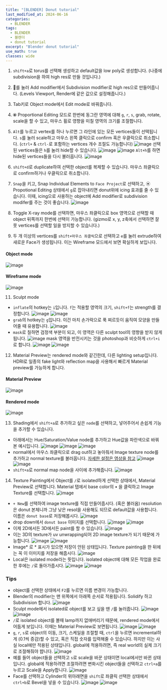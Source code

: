 ```yaml
---
title: "[BLENDER] Donut tutorial"
last_modified_at: 2024-06-16
categories:
  - BLENDER
tags:
  - BLENDER
  - 블렌더
  - donut tutorial
excerpt: "Blender donut tutorial"
use_math: true
classes: wide
---
```


1. `shift+a`로 torus를 선택해 생성하고 default값을 low poly로 생성합니다. (나중에 subdivision을 하여 high res로 만들 것입니다.)

2. 🔧를 눌러 Add modifier에서 Subdivision modifier로 high res으로 만들어줍니다. (Levels Viewport, Render에 같은 값으로 설정해줍니다.)

3. Tab키로 Object mode에서 Edit mode로 바꿔줍니다.

4. ⦿ Proportional Editing 모드로 한번에 동그란 영역에 대해 `g`, `r`, `s`, grab, rotate, scale을 할 수 있고, 마우스 휠로 영향을 미칠 영역의 크기를 조절합니다.

5. `Alt`를 누르고 vertex를 하나 누르면 그 라인에 있는 모든 vertices들이 선택됩니다. `s`를 눌러 scale하고 마우스 왼쪽 클릭으로 confirm 혹은 우클릭으로 취소합니다. (`ctrl+` & `ctrl-`로 포함하는 vertices 개수 조절도 가능합니다)
![image](https://github.com/sandokim/sandokim.github.io/assets/74639652/f84205c4-b0c9-4784-aa36-ef705d12af48)
선택된 vertices들은 `h`를 눌러 hide할 수 있습니다.
![image](https://github.com/sandokim/sandokim.github.io/assets/74639652/5b16cbfd-ce24-4c5d-9d5d-57d6e7a55544)
![image](https://github.com/sandokim/sandokim.github.io/assets/74639652/0cf8c9bf-e5a0-4a15-8488-e2f9b8b8599d)
`Alt+h`를 하면 hide된 vertices들을 다시 불러옵니다.
![image](https://github.com/sandokim/sandokim.github.io/assets/74639652/f2734556-eb4d-4d50-9003-afcae085be0b)

7. `shift+d`로 duplicate하여 선택한 object를 복제할 수 있습니다. 마우스 좌클릭으로 confirm하거나 우클릭으로 취소합니다.

8. `Snap`을 키고, Snap Individual Elements to `Face Project`로 선택하고, ⦿ Propotional Editing 상태에서 `g`로 잡아내리면 donut위에 icing 효과를 줄 수 있습니다. 이때, icing으로 사용하는 object에 Add modifier로 subdivision modifer를 주는 것이 좋습니다.
![image](https://github.com/sandokim/sandokim.github.io/assets/74639652/dd938f91-3a6e-48ff-b88c-c870cbfdc011)


9. Toggle X-ray mode를 선택하면, 마우스 좌클릭으로 box 영역으로 선택할 때 object 뒤쪽까지 한번에 선택이 가능합니다. (gizmo로 x, y, z축에서 선택하면 잘못 vertices를 선택할 일을 방지할 수 있습니다.)

10. 두 개 이상의 vertices를 `shift+마우스 좌클릭`으로 선택하고 `e`를 눌러 extrude하여 새로운 Face가 생성됩니다. 이는 Wireframe 모드에서 보면 확실하게 보입니다.
#### Object mode
![image](https://github.com/sandokim/sandokim.github.io/assets/74639652/2b69abc0-1482-4248-bab4-582d78383403)
#### Wireframe mode
![image](https://github.com/sandokim/sandokim.github.io/assets/74639652/3b822872-2733-40df-a267-118514c2ddb9)

11. Sculpt mode
- `inflate`의 hotkey는 `i`입니다. `f`는 적용할 영역의 크기, `shift+f`는 strength를 결정합니다.
![image](https://github.com/sandokim/sandokim.github.io/assets/74639652/5d8c11b3-2261-4223-b72d-dc04fe8ab241)
![image](https://github.com/sandokim/sandokim.github.io/assets/74639652/3e8fc4be-c01c-4629-b4b9-2e47954909e3)
- `grab`의 hotkey는 `g`입니다. 이건 마치 손가락으로 푹 찌르듯이 움직여 모양을 만들어줄 때 유용합니다.
![image](https://github.com/sandokim/sandokim.github.io/assets/74639652/aaf831f0-0c6f-40eb-9341-e92cff9390af)
- `mask`로 칠하면 검정색 부분이 되고, 이 영역은 다른 sculpt tool의 영향을 받지 않게됩니다.
![image](https://github.com/sandokim/sandokim.github.io/assets/74639652/f2c31cb1-7a4e-451a-9159-adee13584e94)
mask 영역을 반전시키는 것을 photoshop과 비슷하게 `ctrl+i`로 합니다.
![image](https://github.com/sandokim/sandokim.github.io/assets/74639652/e47a6467-47bf-460e-b1e0-0b46a26bc6f6)
![image](https://github.com/sandokim/sandokim.github.io/assets/74639652/68c567f0-99e6-4ebb-a55b-b6ef13514615)

12. Material Preview는 rendered mode와 같긴한데, 다른 lighting setup입니다. HDRI로 일종의 fake light와 reflection map을 사용해서 빠르게 Material preview를 가능하게 합니다.
#### Material Preview
![image](https://github.com/sandokim/sandokim.github.io/assets/74639652/7fad99f7-97db-4816-bcda-8b30d0eed05a)
#### Rendered mode
![image](https://github.com/sandokim/sandokim.github.io/assets/74639652/3a571e50-2f7c-406a-9507-066b623192dd)

13. Shading에서 `shift+a`로 추가하고 싶은 `node`를 선택하고, 넣어주어서 손쉽게 기능을 추가할 수 있습니다.
- 아래에서는 Hue/Saturation/Value node를 추가하고 Hue값을 파란색으로 바꿔본 예시입니다.
![image](https://github.com/sandokim/sandokim.github.io/assets/74639652/44532dcc-7085-49b3-9742-ffea90dcbbdc)
![image](https://github.com/sandokim/sandokim.github.io/assets/74639652/2c69a623-d581-41db-853d-a64108b74615)
![image](https://github.com/sandokim/sandokim.github.io/assets/74639652/d73fea8f-865a-4007-8c2b-05a66b6d486f)
- normal에서 마우스 좌클릭으로 drag out하고 놓아줘서 Image texture node를 추가하고 normal texture를 불러옵니다. [자세한 설정은 영상을 참고](https://youtu.be/fsLO1F5x7yM?si=YAJxZNTXMY2tS7LT&t=682)
![image](https://github.com/sandokim/sandokim.github.io/assets/74639652/c761c25a-7b4e-43d4-99c8-d520522f8c1d)
![image](https://github.com/sandokim/sandokim.github.io/assets/74639652/85f13b31-2369-40cb-8e93-b6803afc35e5)
- `shift+a`로 normal map node을 사이에 추가해줍니다.
![image](https://github.com/sandokim/sandokim.github.io/assets/74639652/3c37b532-1bf1-4b28-ad45-d262c084fc7e)

14. Texture Painting에서 Object를 `/`로 isolated하게 선택한 상태에서, Material Preview로 선택합니다. Material 탭에서 base color의 • 을 클릭하고 Image Texture를 선택합니다.
![image](https://github.com/sandokim/sandokim.github.io/assets/74639652/522023cb-37be-43ce-a8d7-3d5ea74cb71a)
- `+ New`를 선택하여 image texture를 직접 만들어줍시다. (혹은 불러옴) resolution은 donut 본체니까 그냥 낮은 resol을 사용해도 되므로 default값을 사용합니다. 이름은 `donut base`로 저장해봅시다.
![image](https://github.com/sandokim/sandokim.github.io/assets/74639652/13ef12ce-0cef-40ad-aa71-cdaa65773035)
- drop down에서 `donut base` 이미지를 선택합니다.
![image](https://github.com/sandokim/sandokim.github.io/assets/74639652/537951ea-a98f-4193-b05b-4a88dbc8d27c)
![image](https://github.com/sandokim/sandokim.github.io/assets/74639652/a893a47b-2881-4395-902b-12a74a08ff09)
- 이제 2D에서든 3D에서든 paint를 할 수 있습니다.
![image](https://github.com/sandokim/sandokim.github.io/assets/74639652/94a72e6a-7440-4d4b-8b19-d9f96551a973)
- 이는 3D의 texture가 uv unwrapping되어 2D image texture가 되기 때문에 가능합니다.
![image](https://github.com/sandokim/sandokim.github.io/assets/74639652/5da75816-4935-4d4b-b283-c5efe6268b7c)
![image](https://github.com/sandokim/sandokim.github.io/assets/74639652/a817176c-d2df-4af3-b1e6-b841c0322f4d)
- Image* 로 * 표시가 있으면 저장이 안된 상태입니다. Texture painting을 한 뒤에는 꼭 이 이미지를 저장을 해줍시다.
![image](https://github.com/sandokim/sandokim.github.io/assets/74639652/c616006e-05a3-420d-92bf-1a26e55533e6)
- Local은 isolated mode라는 뜻입니다. isolated object에 대해 모든 작업을 완료한 후에는 `/`로 돌아가줍시다.
![image](https://github.com/sandokim/sandokim.github.io/assets/74639652/49c6fe66-ef0f-41e4-9bf7-d9395937ae07)
![image](https://github.com/sandokim/sandokim.github.io/assets/74639652/ec97a5f2-5e3a-4308-bd6b-9998e435910b)



### Tips
- object를 선택한 상태에서 `F2`를 누르면 이름 변경이 가능합니다.
- Blender의 modifier는 맨 위쪽에서 아래쪽 순서로 적용됩니다. Solidify 하고 Subdivision 합니다.
![image](https://github.com/sandokim/sandokim.github.io/assets/74639652/d622c3a5-9211-4e3b-89e0-1c6a68bdb0d5)
- Sculpt mode에서 isolated로 object를 보고 싶을 땐 `/`를 눌러줍니다.
![image](https://github.com/sandokim/sandokim.github.io/assets/74639652/5949c971-05cb-4788-a5e9-3de486c2242b)
![image](https://github.com/sandokim/sandokim.github.io/assets/74639652/552b63e7-8237-4190-9ec1-125bfd68be55)
- `/`로 isolated object를 볼때 lamp까지 없애버리기 때문에, rendered mode에서 어둡게 보입니다. 이때는 Material Preview로 보면됩니다.
![image](https://github.com/sandokim/sandokim.github.io/assets/74639652/a08986ab-5055-4e79-bbf3-de94a993a6e2)
![image](https://github.com/sandokim/sandokim.github.io/assets/74639652/66f921a7-1b88-4535-8d9a-17f725adfef7)
- `g`, `r`, `s`로 object의 이동, 크기, 스케일을 조절할 때, `ctrl`을 누르면 incremental하게 (0.1씩 증감)할 수 있고, 혹은 직접 숫자를 입력해줄 수 있습니다. 하지만 이는 사실 local에만 적용된 상태입니다. global에 적용하려면, 즉 real world의 실제 크기로 조절해줘야 햡니다.
![image](https://github.com/sandokim/sandokim.github.io/assets/74639652/975cc705-d60a-4afc-b30a-6bc7d3e7cafe)
- 예를 들어 object들을 선택하고 `s`로 scale을 바꾼 상태이면 local에서만 바뀐 상태입니다. global에 적용하려면 조절하려면 변화시킨 object들을 선택하고 `ctrl+a`를 누르고 Scale을 Apply합니다.
![image](https://github.com/sandokim/sandokim.github.io/assets/74639652/87c3acfc-5878-44f8-a16b-de48d86d0a38)
- Face를 선택하고 Cylinder의 위아래면을 `shift`로 좌클릭 선택한 상태에서 `ctrl+b`로 Bevel을 넣을 수 있습니다.
![image](https://github.com/sandokim/sandokim.github.io/assets/74639652/b58f9d34-a15d-4bb6-966f-f9c80c373779)
![image](https://github.com/sandokim/sandokim.github.io/assets/74639652/07586dcc-600b-4dcd-9f92-6ecd0248ac86)






